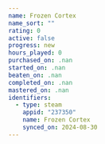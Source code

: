 ```yaml
---
name: Frozen Cortex
name_sort: ""
rating: 0
active: false
progress: new
hours_played: 0
purchased_on: .nan
started_on: .nan
beaten_on: .nan
completed_on: .nan
mastered_on: .nan
identifiers:
  - type: steam
    appid: "237350"
    name: Frozen Cortex
    synced_on: 2024-08-30
---
```


